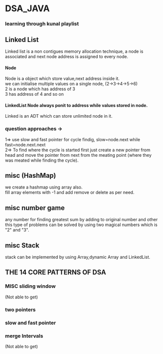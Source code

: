 # DSA_JAVA

### learning through kunal playlist

## Linked List
Linked list is a non contigues memory allocation technique, a node is associated and next node address is assigned to every node. <br>

#### Node

Node is a object which store value,next address inside it. <br>
we can initialise multiple values on a single node, (2->3->4->5->6) <br>
2 is a node which has address of 3 <br>
3 has address of 4 and so on <br>


#### LinkedList Node always ponit to address while values stored in node.
Linked is an ADT which can store unlimited node in it.

### question approaches ->
1=> use slow and fast pointer for cycle findig, slow=node.next while fast=node.next.next <br>
2=> To find where the cycle is started first just create a new pointer from head and move the pointer from next from the meating point (where they was meated while finding the cycle).<br>





## misc (HashMap)
we create a hashmap using array also.<br>
fill array elements with -1 and add remove or delete as per need. <br>
## misc number game
any number for finding greatest sum by adding to original number and other this type of problems can be solved by using two magical numbers which is "2" and "3".
## misc Stack
stack can be implemented by using Array,dynamic Array and LinkedList. <br>

## THE 14 CORE PATTERNS OF DSA
### MISC sliding window
(Not able to get)
### two pointers
### slow and fast pointer
### merge Intervals 
(Not able to get)

